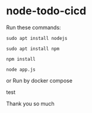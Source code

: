 # node-todo-cicd

Run these commands:


`sudo apt install nodejs`


`sudo apt install npm`


`npm install`

`node app.js`

or Run by docker compose

test

Thank you so much
